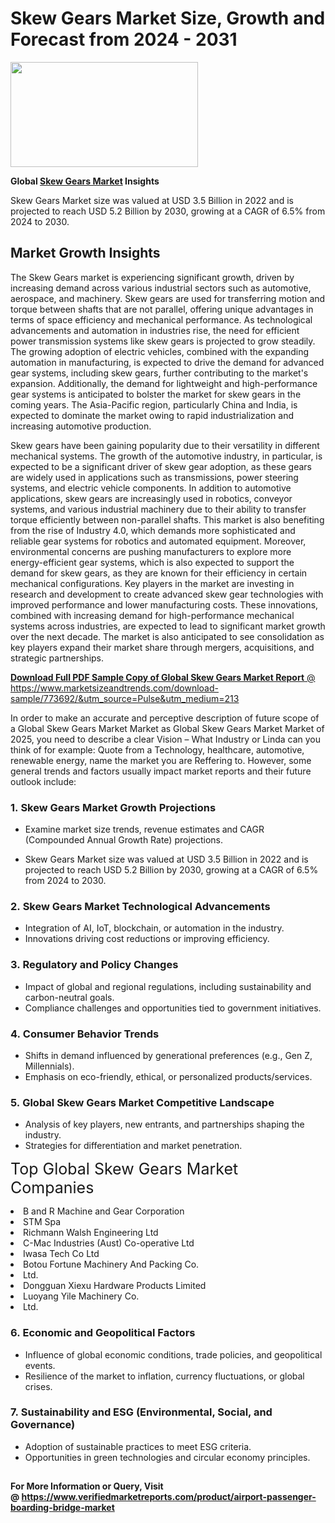 <H1>Skew Gears Market Size, Growth and Forecast from 2024 - 2031</H1><img class="aligncenter size-medium wp-image-584254" src="https://thirdeyenews.in/wp-content/uploads/2024/09/Global-Market-Research-300x168.jpeg" alt="" width="300" height="168" /><p><strong>Global&nbsp;<a href="https://www.marketsizeandtrends.com/download-sample/773692/&amp;utm_source=Pulse&amp;utm_medium=213">Skew Gears Market</a> Insights</strong></p><p>Skew Gears Market size was valued at USD 3.5 Billion in 2022 and is projected to reach USD 5.2 Billion by 2030, growing at a CAGR of 6.5% from 2024 to 2030.</p><p><h2>Market Growth Insights</h2> <p>The Skew Gears market is experiencing significant growth, driven by increasing demand across various industrial sectors such as automotive, aerospace, and machinery. Skew gears are used for transferring motion and torque between shafts that are not parallel, offering unique advantages in terms of space efficiency and mechanical performance. As technological advancements and automation in industries rise, the need for efficient power transmission systems like skew gears is projected to grow steadily. The growing adoption of electric vehicles, combined with the expanding automation in manufacturing, is expected to drive the demand for advanced gear systems, including skew gears, further contributing to the market's expansion. Additionally, the demand for lightweight and high-performance gear systems is anticipated to bolster the market for skew gears in the coming years. The Asia-Pacific region, particularly China and India, is expected to dominate the market owing to rapid industrialization and increasing automotive production. <a href="download-sample-link"></a></p> <p>Skew gears have been gaining popularity due to their versatility in different mechanical systems. The growth of the automotive industry, in particular, is expected to be a significant driver of skew gear adoption, as these gears are widely used in applications such as transmissions, power steering systems, and electric vehicle components. In addition to automotive applications, skew gears are increasingly used in robotics, conveyor systems, and various industrial machinery due to their ability to transfer torque efficiently between non-parallel shafts. This market is also benefiting from the rise of Industry 4.0, which demands more sophisticated and reliable gear systems for robotics and automated equipment. Moreover, environmental concerns are pushing manufacturers to explore more energy-efficient gear systems, which is also expected to support the demand for skew gears, as they are known for their efficiency in certain mechanical configurations. Key players in the market are investing in research and development to create advanced skew gear technologies with improved performance and lower manufacturing costs. These innovations, combined with increasing demand for high-performance mechanical systems across industries, are expected to lead to significant market growth over the next decade. The market is also anticipated to see consolidation as key players expand their market share through mergers, acquisitions, and strategic partnerships. <a href="get-more-link"></p><p><span class=""><strong>Download Full PDF Sample Copy of Global Skew Gears Market Report</strong> @ <a href="https://www.marketsizeandtrends.com/download-sample/773692/&amp;utm_source=Pulse&amp;utm_medium=213" target="_blank">https://www.marketsizeandtrends.com/download-sample/773692/&amp;utm_source=Pulse&amp;utm_medium=213</a></span></p><p>In order to make an accurate and perceptive description of future scope of a Global&nbsp;Skew Gears Market Market as Global&nbsp;Skew Gears Market Market of 2025, you need to describe a clear Vision &ndash; What Industry or Linda can you think of for example: Quote from a Technology, healthcare, automotive, renewable energy, name the market you are Reffering to. However, some general trends and factors usually impact market reports and their future outlook include:</p><h3>1.&nbsp;<strong>Skew Gears Market Growth Projections</strong></h3><ul><li>Examine market size trends, revenue estimates and CAGR (Compounded Annual Growth Rate) projections.</li><li><p>Skew Gears Market size was valued at USD 3.5 Billion in 2022 and is projected to reach USD 5.2 Billion by 2030, growing at a CAGR of 6.5% from 2024 to 2030.</p></li></ul><h3>2.&nbsp;<strong>Skew Gears Market Technological Advancements</strong></h3><ul><li>Integration of AI, IoT, blockchain, or automation in the industry.</li><li>Innovations driving cost reductions or improving efficiency.</li></ul><h3>3.&nbsp;<strong>Regulatory and Policy Changes</strong></h3><ul><li>Impact of global and regional regulations, including sustainability and carbon-neutral goals.</li><li>Compliance challenges and opportunities tied to government initiatives.</li></ul><h3>4.&nbsp;<strong>Consumer Behavior Trends</strong></h3><ul><li>Shifts in demand influenced by generational preferences (e.g., Gen Z, Millennials).</li><li>Emphasis on eco-friendly, ethical, or personalized products/services.</li></ul><h3>5.&nbsp;<strong>Global Skew Gears Market Competitive Landscape</strong></h3><ul><li>Analysis of key players, new entrants, and partnerships shaping the industry.</li><li>Strategies for differentiation and market penetration.</li></ul><p data-pm-slice="1 1 []"><span style="color: inherit; font-family: inherit; font-size: 25px;">Top Global Skew Gears Market Companies</span></p><div class="" data-test-id=""><p><li>B and R Machine and Gear Corporation</li><li> STM Spa</li><li> Richmann Walsh Engineering Ltd</li><li> C-Mac Industries (Aust) Co-operative Ltd</li><li> Iwasa Tech Co Ltd</li><li> Botou Fortune Machinery And Packing Co.</li><li> Ltd.</li><li> Dongguan Xiexu Hardware Products Limited</li><li> Luoyang Yile Machinery Co.</li><li> Ltd.</li></p></div><h3>6.&nbsp;<strong>Economic and Geopolitical Factors</strong></h3><ul><li>Influence of global economic conditions, trade policies, and geopolitical events.</li><li>Resilience of the market to inflation, currency fluctuations, or global crises.</li></ul><h3>7.&nbsp;<strong>Sustainability and ESG (Environmental, Social, and Governance)</strong></h3><ul><li>Adoption of sustainable practices to meet ESG criteria.</li><li>Opportunities in green technologies and circular economy principles.</li></ul><h2><strong style="font-size: 14px;">For More Information or Query, Visit @&nbsp;</strong><a style="background-color: #ffffff; font-size: 14px;" href="https://www.marketsizeandtrends.com/report/skew-gears-market/" target="_blank">https://www.verifiedmarketreports.com/product/airport-passenger-boarding-bridge-market</a></h2>
